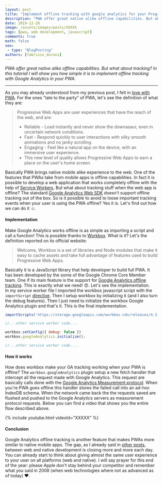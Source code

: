 ```yaml
---
layout: post
title: "Implement offline tracking with google analytics for your Progressive Web App"
description: "PWA offer great native alike offline capabilities. But what about tracking? In this tutorial I will show you how simple it is to implement offline tracking with Google Analytics in your PWA."
date: 2019-12-26
image: /assets/images/posts/XXXXX
tags: [pwa, web development, javascript]
comments: true
math: false
seo:
 - type: "BlogPosting"
authors: [fabrizio_duroni]
---
```


*PWA offer great native alike offline capabilities. But what about tracking? In this tutorial I will show you how simple it is to implement offline tracking with Google Analytics in your PWA.*

---

As you may already understood from my previous post, I felt in [love with PWA](XXX). For the ones "late to the party" of PWA, let's see the definition of what they are:

>Progressive Web Apps are user experiences that have the reach of the web, and are:
>
>* Reliable - Load instantly and never show the downasaur, even in uncertain network conditions.
>* Fast - Respond quickly to user interactions with silky smooth animations and no janky scrolling.
>* Engaging - Feel like a natural app on the device, with an immersive user experience.
>* This new level of quality allows Progressive Web Apps to earn a place on the user's home screen.

Basically PWA brings native mobile alike experience to the web. One of the features that PWAs take from mobile apps is offline capabilities. In fact it is possible to develop a web application that works completely offline with the help of [Service Workers](XXX). But what about tracking stuff when the web app is offline? The standard [Google Analytics Web SDK](https://developers.google.com/analytics/devguides/collection/gtagjs) doesn't support offline tracking out of the box. So is it possible to avoid to loose important tracking events when your user is using the PWA offline? Yes it is. Let's find out how we can do it :relaxed:.

#### Implementation

Make Google Analytics works offline is as simple as importing a script and call a function! This is possible thanks to [Workbox](https://developers.google.com/web/tools/workbox). What is it? Let's the definition reported on its official website:

>Welcome, Workbox is a set of libraries and Node modules that make it easy to cache assets and take full advantage of features used to build Progressive Web Apps.

Basically it is a JavaScript library that help developer to build full PWA. It has been developed by the some of the Google Chrome Core Member team. One if its main feature is the support for [Google Analytics offline tracking](https://developers.google.com/web/tools/workbox/guides/enable-offline-analytics "google analytics offline"). This is exactly what we need! :heart_eyes:. Let's see the implementation.  
In my service worker file I imported the workbox javascript script with the `importScript` [directive](https://developer.mozilla.org/en-US/docs/Web/API/WorkerGlobalScope/importScripts "import script service worker"). Then I setup workbox by initializing it (and I also turn the debug features). Then I just need to initialize the workbox Google Analytics plugin and that's it. This is the final implementation.

```javascript
importScripts('https://storage.googleapis.com/workbox-cdn/releases/4.3.1/workbox-sw.js');

//...other service worker code....

workbox.setConfig({ debug: false })
workbox.googleAnalytics.initialize();

//...other service worker code....

```

#### How it works

How does workbox make your GA tracking working when your PWA is offline? The `workbox.googleAnalytics` plugin setup a new fetch handler that intercept all the request made with Google Analytics. This request are basically calls done with the [Google Analytics Measurement protocol](https://developers.google.com/analytics/devguides/collection/protocol/v1 "google analytics measurement protocol"). When you're PWA goes offline this handler stores the failed call into an ad-hoc IndexDB schema. When the network came back the the requests saved are flushed and pushed to the Google Analytics servers as measurement protocol requests. Below you can find a video that shows you the entire flow described above.

{% include youtube.html videoId="XXXXX" %}

#### Conclusion

Google Analytics offline tracking is another feature that makes PWAs more similar to native mobile apps. The gap, as I already said in [other posts](/2019/03/03/github-pages-progressive-web-app.html), between web and native development is closing more and more each day. You can already start to think about giving almost the same user experience to your user on all platforms (web and native). I will say prayer for this end of the year: please Apple don't stay behind your competitor and remember what you said in 2008 (when web technologies where not as advanced as of today) :heart:.
